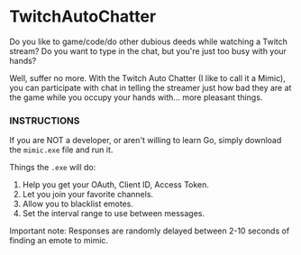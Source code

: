 # TwitchAutoChatter
Do you like to game/code/do other dubious deeds while watching a Twitch stream? Do you want to type in the chat, but you're just too busy with your hands?

Well, suffer no more. With the Twitch Auto Chatter (I like to call it a Mimic), you can participate with chat in telling the streamer just how bad they are at the game while you occupy your hands with... more pleasant things.

### INSTRUCTIONS
If you are NOT a developer, or aren't willing to learn Go, simply download the `mimic.exe` file and run it.

Things the `.exe` will do:
1. Help you get your OAuth, Client ID, Access Token.
2. Let you join your favorite channels.
3. Allow you to blacklist emotes.
4. Set the interval range to use between messages.

Important note: Responses are randomly delayed between 2-10 seconds of finding an emote to mimic.
